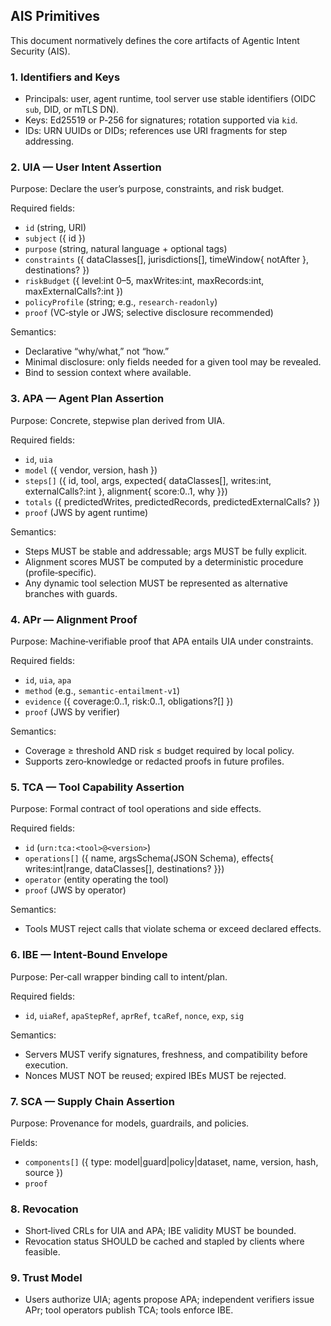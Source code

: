 ## AIS Primitives

This document normatively defines the core artifacts of Agentic Intent Security (AIS).

### 1. Identifiers and Keys
- Principals: user, agent runtime, tool server use stable identifiers (OIDC `sub`, DID, or mTLS DN).
- Keys: Ed25519 or P‑256 for signatures; rotation supported via `kid`.
- IDs: URN UUIDs or DIDs; references use URI fragments for step addressing.

### 2. UIA — User Intent Assertion
Purpose: Declare the user’s purpose, constraints, and risk budget.

Required fields:
- `id` (string, URI)
- `subject` ({ id })
- `purpose` (string, natural language + optional tags)
- `constraints` ({ dataClasses[], jurisdictions[], timeWindow{ notAfter }, destinations? })
- `riskBudget` ({ level:int 0–5, maxWrites:int, maxRecords:int, maxExternalCalls?:int })
- `policyProfile` (string; e.g., `research-readonly`)
- `proof` (VC‐style or JWS; selective disclosure recommended)

Semantics:
- Declarative “why/what,” not “how.”
- Minimal disclosure: only fields needed for a given tool may be revealed.
- Bind to session context where available.

### 3. APA — Agent Plan Assertion
Purpose: Concrete, stepwise plan derived from UIA.

Required fields:
- `id`, `uia`
- `model` ({ vendor, version, hash })
- `steps[]` ({ id, tool, args, expected{ dataClasses[], writes:int, externalCalls?:int }, alignment{ score:0..1, why }})
- `totals` ({ predictedWrites, predictedRecords, predictedExternalCalls? })
- `proof` (JWS by agent runtime)

Semantics:
- Steps MUST be stable and addressable; args MUST be fully explicit.
- Alignment scores MUST be computed by a deterministic procedure (profile‑specific).
- Any dynamic tool selection MUST be represented as alternative branches with guards.

### 4. APr — Alignment Proof
Purpose: Machine‑verifiable proof that APA entails UIA under constraints.

Required fields:
- `id`, `uia`, `apa`
- `method` (e.g., `semantic-entailment-v1`)
- `evidence` ({ coverage:0..1, risk:0..1, obligations?[] })
- `proof` (JWS by verifier)

Semantics:
- Coverage ≥ threshold AND risk ≤ budget required by local policy.
- Supports zero‑knowledge or redacted proofs in future profiles.

### 5. TCA — Tool Capability Assertion
Purpose: Formal contract of tool operations and side effects.

Required fields:
- `id` (`urn:tca:<tool>@<version>`)
- `operations[]` ({ name, argsSchema(JSON Schema), effects{ writes:int|range, dataClasses[], destinations? }})
- `operator` (entity operating the tool)
- `proof` (JWS by operator)

Semantics:
- Tools MUST reject calls that violate schema or exceed declared effects.

### 6. IBE — Intent‑Bound Envelope
Purpose: Per‑call wrapper binding call to intent/plan.

Required fields:
- `id`, `uiaRef`, `apaStepRef`, `aprRef`, `tcaRef`, `nonce`, `exp`, `sig`

Semantics:
- Servers MUST verify signatures, freshness, and compatibility before execution.
- Nonces MUST NOT be reused; expired IBEs MUST be rejected.

### 7. SCA — Supply Chain Assertion
Purpose: Provenance for models, guardrails, and policies.

Fields:
- `components[]` ({ type: model|guard|policy|dataset, name, version, hash, source })
- `proof`

### 8. Revocation
- Short‑lived CRLs for UIA and APA; IBE validity MUST be bounded.
- Revocation status SHOULD be cached and stapled by clients where feasible.

### 9. Trust Model
- Users authorize UIA; agents propose APA; independent verifiers issue APr; tool operators publish TCA; tools enforce IBE.


